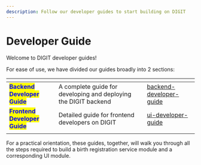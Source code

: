 ```yaml
---
description: Follow our developer guides to start building on DIGIT
---
```


# Developer Guide

Welcome to DIGIT developer guides!

For ease of use, we have divided our guides broadly into 2 sections:

<table data-card-size="large" data-view="cards"><thead><tr><th></th><th></th><th></th><th data-hidden data-card-target data-type="content-ref"></th></tr></thead><tbody><tr><td><mark style="color:blue;"><strong>Backend Developer Guide</strong></mark></td><td>A complete guide for developing and deploying the DIGIT backend </td><td></td><td><a href="backend-developer-guide/">backend-developer-guide</a></td></tr><tr><td><mark style="color:blue;"><strong>Frontend Developer Guide</strong></mark></td><td>Detailed guide for frontend developers on DIGIT </td><td></td><td><a href="ui-developer-guide/">ui-developer-guide</a></td></tr><tr><td></td><td></td><td></td><td></td></tr></tbody></table>

For a practical orientation, these guides, together, will walk you through all the steps required to build a birth registration service module and a corresponding UI module.




